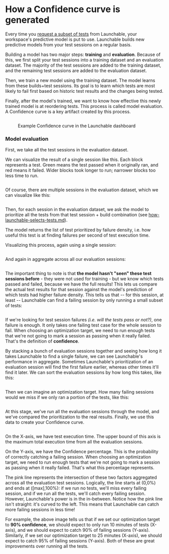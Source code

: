 # How a Confidence curve is generated

Every time you [request a subset of tests](../subsetting-with-the-launchable-cli/) from Launchable, your workspace's predictive model is put to use. Launchable builds new predictive models from your test sessions on a regular basis.&#x20;

Building a model has two major steps: **training** and **evaluation**. Because of this, we first split your test sessions into a training dataset and an evaluation dataset. The majority of the test sessions are added to the training dataset, and the remaining test sessions are added to the evaluation dataset.

Then, we train a new model using the training dataset. The model learns from these builds+test sessions. Its goal is to learn which tests are most likely to fail first based on historic test results and the changes being tested.

Finally, after the model's trained, we want to know how effective this newly trained model is at reordering tests. This process is called model evaluation. A Confidence curve is a key artifact created by this process.

<figure><img src="../../../../.gitbook/assets/2022-08-18 confidence curve (1).png" alt=""><figcaption><p>Example Confidence curve in the Launchable dashboard</p></figcaption></figure>

### Model evaluation

First, we take all the test sessions in the evaluation dataset.

We can visualize the result of a single session like this. Each block represents a test. Green means the test passed when it originally ran, and red means it failed. Wider blocks took longer to run; narrower blocks too less time to run.

<figure><img src="../../../../.gitbook/assets/single-session-result.png" alt=""><figcaption></figcaption></figure>

Of course, there are multiple sessions in the evaluation dataset, which we can visualize like this:

<figure><img src="../../../../.gitbook/assets/eval-sessions.png" alt=""><figcaption></figcaption></figure>

Then, for each session in the evaluation dataset, we ask the model to prioritize all the tests from that test session + build combination (see [how-launchable-selects-tests.md](../../how-launchable-selects-tests.md "mention")).

The model returns the list of test prioritized by failure density, i.e. how useful this test is at finding failures per second of test execution time.

Visualizing this process, again using a single session:

<figure><img src="../../../../.gitbook/assets/prioritized-evaluation-session.png" alt=""><figcaption></figcaption></figure>

And again in aggregate across all our evaluation sessions:

<figure><img src="../../../../.gitbook/assets/eval-sessions-prioritized.png" alt=""><figcaption></figcaption></figure>

The important thing to note is that **the model hasn't "seen" these test sessions before** - they were not used for training - but we know which tests passed and failed, because we have the full results! This lets us compare the actual test results for that session against the model's prediction of which tests had higher failure density. This tells us that -- for this session, at least -- Launchable can find a failing session by only running a small subset of tests:

<figure><img src="../../../../.gitbook/assets/single-session-compared.png" alt=""><figcaption></figcaption></figure>

If we're looking for test session failures _(i.e. will the tests pass or not?)_, one failure is enough. It only takes one failing test case for the whole session to fail. When choosing an optimization target, we need to run enough tests that we're not going to mark a session as passing when it really failed. That's the definition of **confidence**.

By stacking a bunch of evaluation sessions together and seeing how long it takes Launchable to find a single failure, we can see Launchable's performance in aggregate. Sometimes Launchable's prioritization of an evaluation session will find the first failure earlier, whereas other times it'll find it later. We can sort the evaluation sessions by how long this takes, like this:

<figure><img src="../../../../.gitbook/assets/Model training, evaluation, and confidence curves@2x (1).png" alt=""><figcaption></figcaption></figure>

Then we can imagine an optimization target. How many failing sessions would we miss if we only ran a portion of the tests, like this:

<figure><img src="../../../../.gitbook/assets/target-line.png" alt=""><figcaption></figcaption></figure>

At this stage, we've run all the evaluation sessions through the model, and we've compared the prioritization to the real results. Finally, we use this data to create your Confidence curve.

<figure><img src="../../../../.gitbook/assets/2022-08-18 confidence curve (1).png" alt=""><figcaption></figcaption></figure>

On the X-axis, we have test execution time. The upper bound of this axis is the maximum total execution time from all the evaluation sessions.

On the Y-axis, we have the Confidence percentage. This is the probability of correctly catching a failing session. When choosing an optimization target, we need to run enough tests that we're not going to mark a session as passing when it really failed. That's what this percentage represents.

The pink line represents the intersection of these two factors aggregated across all the evaluation test sessions. Logically, the line starts at (0,0%) and ends at (\[max],100%): if we run no tests, we'll miss every failing session, and if we run all the tests, we'll catch every failing session. However, Launchable's power is in the in-between. Notice how the pink line isn't straight: it's curved to the left. This means that Launchable can catch more failing sessions in less time!

For example, the above image tells us that if we set our optimization target to **90% confidence**, we should expect to only run 10 minutes of tests (X-axis), and we should expect to catch 90% of failing sessions (Y-axis). Similarly, if we set our optimization target to 25 minutes (X-axis), we should expect to catch 95% of failing sessions (Y-axis). Both of these are great improvements over running all the tests.
